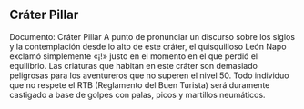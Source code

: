 ## Cráter Pillar
Documento: Cráter Pillar
A punto de pronunciar un discurso sobre los siglos y la contemplación desde lo alto de este cráter, el quisquilloso León Napo exclamó simplemente «¡!» justo en el momento en el que perdió el equilibrio.
Las criaturas que habitan en este cráter son demasiado peligrosas para los aventureros que no superen el nivel 50.
Todo individuo que no respete el RTB (Reglamento del Buen Turista) será duramente castigado a base de golpes con palas, picos y martillos neumáticos.
